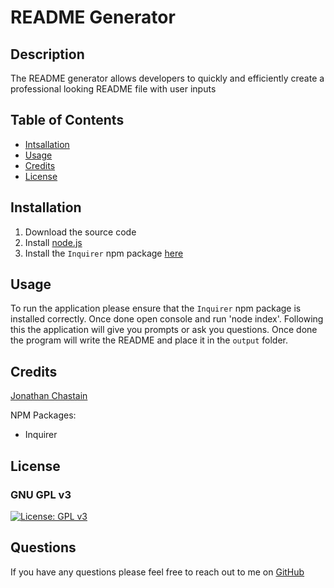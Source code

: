 # README Generator
## Description
The README generator allows developers to quickly and efficiently create a professional looking README file with user inputs

## Table of Contents
* [Intsallation](#installation)
* [Usage](#usage)
* [Credits](#credits)
* [License](#license)

## Installation
1. Download the source code
2. Install [node.js](https://nodejs.org/en/)
3. Install the `Inquirer` npm package [here](https://www.npmjs.com/package/inquirer)

## Usage
To run the application please ensure that the `Inquirer` npm package is installed correctly. Once done open console and run 'node index'. Following this the application will give you prompts or ask you questions. Once done the program will write the README and place it in the `output` folder.

## Credits
[Jonathan Chastain](https://github.com/ChastainJon)

NPM Packages:
* Inquirer

## License
### GNU GPL v3
[![License: GPL v3](https://img.shields.io/badge/License-GPLv3-blue.svg)](https://www.gnu.org/licenses/gpl-3.0)

## Questions
If you have any questions please feel free to reach out to me on [GitHub](https://github.com/ChastainJon)
